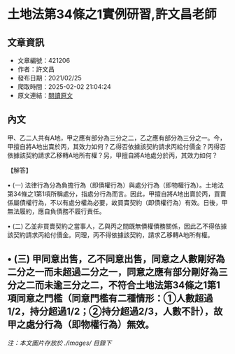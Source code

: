 # 土地法第34條之1實例研習,許文昌老師

## 文章資訊
- 文章編號：421206
- 作者：許文昌
- 發布日期：2021/02/25
- 爬取時間：2025-02-02 21:04:24
- 原文連結：[閱讀原文](https://real-estate.get.com.tw/Columns/detail.aspx?no=421206)

## 內文
甲、乙二人共有A地，甲之應有部分為三分之二，乙之應有部分為三分之一。今，甲擅自將A地出賣於丙，其效力如何？乙得否依據該契約請求丙給付價金？丙得否依據該契約請求乙移轉A地所有權？另，甲擅自將A地處分於丙，其效力如何？

【解答】

• (一) 法律行為分為負擔行為（即債權行為）與處分行為（即物權行為）。土地法第34條之1第1項所稱處分，指處分行為而言。因此，甲擅自將A地出賣於丙，買賣係屬債權行為，不以有處分權為必要，故買賣契約（即債權行為）有效。日後，甲無法履約，應自負債務不履行責任。

• (二) 乙並非買賣契約之當事人，乙與丙之間既無債權債務關係，因此乙不得依據該契約請求丙給付價金。同理，丙不得依據該契約，請求乙移轉A地所有權。

• (三) 甲同意出售，乙不同意出售，同意之人數剛好為二分之一而未超過二分之一，同意之應有部分剛好為三分之二而未逾三分之二，不符合土地法第34條之1第1項同意之門檻（同意門檻有二種情形：①人數超過1/2，持分超過1/2；②持分超過2/3，人數不計），故甲之處分行為（即物權行為）無效。
---
*注：本文圖片存放於 ./images/ 目錄下*
